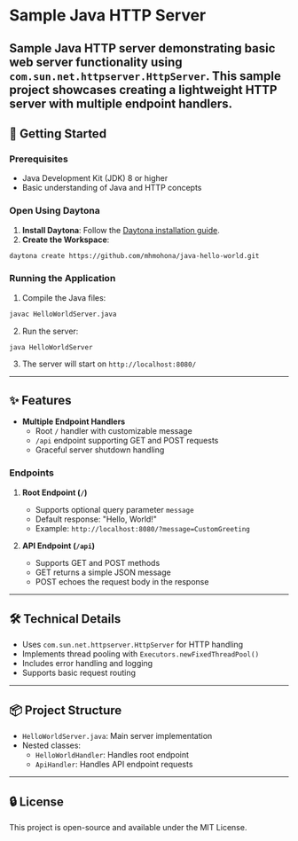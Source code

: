 # Sample Java HTTP Server

Sample Java HTTP server demonstrating basic web server functionality using `com.sun.net.httpserver.HttpServer`. This sample project showcases creating a lightweight HTTP server with multiple endpoint handlers.
---

## 🚀 Getting Started

### Prerequisites
- Java Development Kit (JDK) 8 or higher
- Basic understanding of Java and HTTP concepts

### Open Using Daytona 
1. **Install Daytona**: Follow the [Daytona installation guide](https://www.daytona.io/docs/installation/installation/). 
2. **Create the Workspace**: 
```bash
daytona create https://github.com/mhmohona/java-hello-world.git
```

### Running the Application
1. Compile the Java files:
```bash
javac HelloWorldServer.java
```

2. Run the server:
```bash
java HelloWorldServer
```

3. The server will start on `http://localhost:8080/`

---

## ✨ Features

- **Multiple Endpoint Handlers**
  - Root `/` handler with customizable message
  - `/api` endpoint supporting GET and POST requests
  - Graceful server shutdown handling

### Endpoints

1. **Root Endpoint (`/`)**
   - Supports optional query parameter `message`
   - Default response: "Hello, World!"
   - Example: `http://localhost:8080/?message=CustomGreeting`

2. **API Endpoint (`/api`)**
   - Supports GET and POST methods
   - GET returns a simple JSON message
   - POST echoes the request body in the response

---

## 🛠 Technical Details

- Uses `com.sun.net.httpserver.HttpServer` for HTTP handling
- Implements thread pooling with `Executors.newFixedThreadPool()`
- Includes error handling and logging
- Supports basic request routing

---

## 📦 Project Structure

- `HelloWorldServer.java`: Main server implementation
- Nested classes:
  - `HelloWorldHandler`: Handles root endpoint
  - `ApiHandler`: Handles API endpoint requests

---

## 🔒 License

This project is open-source and available under the MIT License.
